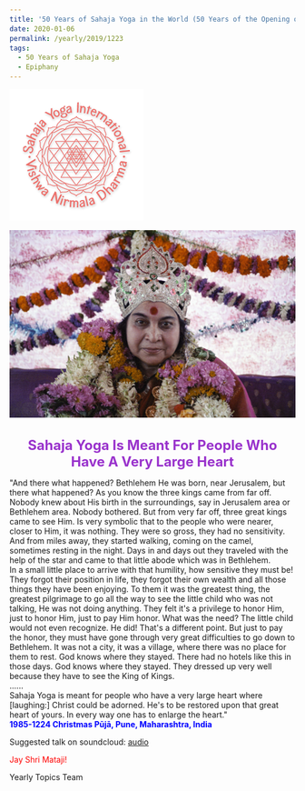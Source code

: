 ```yaml
---
title: '50 Years of Sahaja Yoga in the World (50 Years of the Opening of the Sahasrāra Chakra), Post 1 on the Epiphany (Three Kings) Day'
date: 2020-01-06
permalink: /yearly/2019/1223
tags:
  - 50 Years of Sahaja Yoga
  - Epiphany
---
```


![PICTURE 9](/images/image9.png)

<div style="text-align: center"><img src="/images/image290.png" /></div>

<br>
<p style="color:DarkOrchid; text-align:center">
<font size="+2"><b>Sahaja Yoga Is Meant For People Who Have A Very Large Heart</b><br></font>
</p>

<p>
"And there what happened? Bethlehem He was born, near Jerusalem, but there what happened? As you know the three kings came from far off. Nobody knew about His birth in the surroundings, say in Jerusalem area or Bethlehem area. Nobody bothered. But from very far off, three great kings came to see Him. Is very symbolic that to the people who were nearer, closer to Him, it was nothing. They were so gross, they had no sensitivity. And from miles away, they started walking, coming on the camel, sometimes resting in the night. Days in and days out they traveled with the help of the star and came to that little abode which was in Bethlehem. <br>
In a small little place to arrive with that humility, how sensitive they must be! They forgot their position in life, they forgot their own wealth and all those things they have been enjoying. To them it was the greatest thing, the greatest pilgrimage to go all the way to see the little child who was not talking, He was not doing anything. They felt it's a privilege to honor Him, just to honor Him, just to pay Him honor. What was the need? The little child would not even recognize. He did! That's a different point. But just to pay the honor, they must have gone through very great difficulties to go down to Bethlehem. It was not a city, it was a village, where there was no place for them to rest. God knows where they stayed. There had no hotels like this in those days. God knows where they stayed. They dressed up very well because they have to see the King of Kings.<br>
......<br>
Sahaja Yoga is meant for people who have a very large heart where [laughing:] Christ could be adorned. He's to be restored upon that great heart of yours. In every way one has to enlarge the heart."<br>
<font color="blue"><b>1985-1224 Christmas Pūjā, Pune, Maharashtra, India</b></font><br>
</p>

Suggested talk on soundcloud: <a href="https://soundcloud.com/sahaja-library/1985-1224-christmas-eve-talk"> audio</a><br>

<p style="color:red;">Jay Shri Mataji!<br></p>

Yearly Topics Team